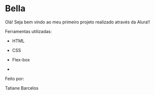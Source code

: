 # Bella

Olá! Seja bem vindo ao meu primeiro projeto realizado através da Alura!!

Ferramentas utilizadas:

* HTML

* CSS

* Flex-box
* 
 Feito por:

Tatiane Barcelos
